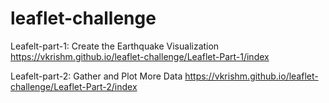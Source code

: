 # leaflet-challenge

Leafelt-part-1: Create the Earthquake Visualization
https://vkrishm.github.io/leaflet-challenge/Leaflet-Part-1/index

Leafelt-part-2: Gather and Plot More Data
https://vkrishm.github.io/leaflet-challenge/Leaflet-Part-2/index
